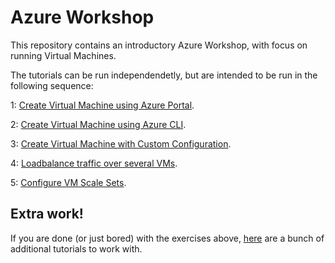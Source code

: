 # Azure Workshop
This repository contains an introductory Azure Workshop, with focus on running Virtual Machines.

The tutorials can be run independendetly, but are intended to be run in the following sequence:

1: <a href="https://github.com/pelithne/azure-workshop/blob/master/create-vm-portal.md">Create Virtual Machine using Azure Portal</a>.

2: <a href="https://github.com/pelithne/azure-workshop/blob/master/create-vm-azcli.md">Create Virtual Machine using Azure CLI</a>.

3: <a href="https://github.com/pelithne/azure-workshop/blob/master/custom-config.md">Create Virtual Machine with Custom Configuration</a>.

4: <a href="https://github.com/pelithne/azure-workshop/blob/master/loadbalancing.md">Loadbalance traffic over several VMs</a>.

5: <a href="https://github.com/pelithne/azure-workshop/blob/master/vm-scale-sets.md">Configure VM Scale Sets</a>.

## Extra work!
If you are done (or just bored) with the exercises above,  <a href="https://github.com/pelithne/azure-workshop/blob/master/extra-exercises.md">here</a> are a bunch of additional tutorials to work with.
